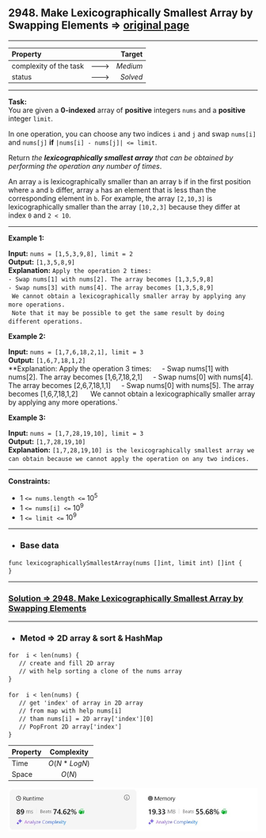## 2948. Make Lexicographically Smallest Array by Swapping Elements => [original page](https://leetcode.com/problems/make-lexicographically-smallest-array-by-swapping-elements/description/ "https://leetcode.com/problems/make-lexicographically-smallest-array-by-swapping-elements/description/")

---
| Property                |      |   Target |              
|:------------------------|:----:|---------:|
| complexity of the task  | ---> | _Medium_ |
| status                  | ---> | _Solved_ |

---
**Task:**  
You are given a **0-indexed** array of **positive** integers `nums` and a **positive** integer `limit`.

In one operation, you can choose any two indices `i` and `j` and swap `nums[i]` and `nums[j]` **if** `|nums[i] - nums[j]| <= limit`.

Return _the **lexicographically smallest array** that can be obtained by performing the operation any number of times_.

An array `a` is lexicographically smaller than an array `b` if in the first position where `a` and `b` differ, array `a` has an element that is less than the corresponding element in `b`. For example, the array `[2,10,3]` is lexicographically smaller than the array `[10,2,3]` because they differ at index `0` and `2 < 10`.

---
**Example 1:**

**Input:** `nums = [1,5,3,9,8], limit = 2`  
**Output:** `[1,3,5,8,9]`  
**Explanation:** `Apply the operation 2 times:`  
`- Swap nums[1] with nums[2]. The array becomes [1,3,5,9,8]`  
`- Swap nums[3] with nums[4]. The array becomes [1,3,5,8,9]`  
` We cannot obtain a lexicographically smaller array by applying any more operations.`  
` Note that it may be possible to get the same result by doing different operations.`  

**Example 2:**

**Input:** `nums = [1,7,6,18,2,1], limit = 3`  
**Output:** `[1,6,7,18,1,2]`  
**Explanation: Apply the operation 3 times:`  
`- Swap nums[1] with nums[2]. The array becomes [1,6,7,18,2,1]`  
`- Swap nums[0] with nums[4]. The array becomes [2,6,7,18,1,1]`  
`- Swap nums[0] with nums[5]. The array becomes [1,6,7,18,1,2]`  
` We cannot obtain a lexicographically smaller array by applying any more operations.`  

**Example 3:**

**Input:** `nums = [1,7,28,19,10], limit = 3`  
**Output:** `[1,7,28,19,10]`  
**Explanation:** `[1,7,28,19,10] is the lexicographically smallest array we can obtain because we cannot apply the operation on any two indices.`  

---
**Constraints:**

   * $1$ `<= nums.length <=` $10^5$
   * $1$ `<= nums[i] <=` $10^9$
   * $1$ `<= limit <=` $10^9$
 
---
* ### Base data

```Golang
func lexicographicallySmallestArray(nums []int, limit int) []int {
}
```

---
### [Solution => 2948. Make Lexicographically Smallest Array by Swapping Elements](https://github.com/Ekvo/Leetcode-problems/blob/main/Leetcode-Problems-List/2948-Make-Lexicographically-Smallest-Array-by-Swapping-Elements/leetcodetwoninefoureight.go "https://github.com/Ekvo/Leetcode-problems/blob/main/Leetcode-Problems-List/2948-Make-Lexicographically-Smallest-Array-by-Swapping-Elements/leetcodetwoninefoureight.go")

---
* ### Metod => 2D array & sort & HashMap
```Golang
for  i < len(nums) {
   // create and fill 2D array		
   // with help sorting a clone of the nums array
}

for  i < len(nums) {
   // get 'index' of array in 2D array
   // from map with help nums[i]
   // tham nums[i] = 2D array['index'][0]
   // PopFront 2D array['index']
}
```
| Property |  Complexity   |              
|:---------|:-------------:|
| Time     | $O(N * LogN)$ |
| Space    |    $O(N)$     |

![submit](https://github.com/Ekvo/Leetcode-problems/blob/main/Leetcode-Problems-Submit-Screenshots/2948_Make_Lexicographically_Smallest_Array_by_Swapping_Elements.jpg)
